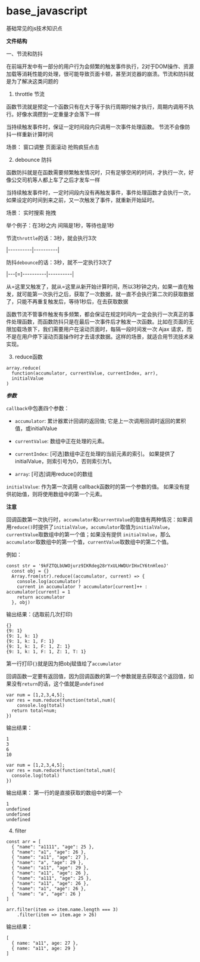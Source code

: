 # base_javascript
基础常见的js技术知识点

**文件结构**

一、节流和防抖

在前端开发中有一部分的用户行为会频繁的触发事件执行，2对于DOM操作、资源加载等消耗性能的处理，很可能导致页面卡顿，甚至浏览器的崩溃。节流和防抖就是为了解决这类问题的

1. throttle 节流

函数节流就是预定一个函数只有在大于等于执行周期时候才执行，周期内调用不执行。好像水滴攒到一定重量才会落下一样

当持续触发事件时，保证一定时间段内只调用一次事件处理函数。 节流不会像防抖一样重新计算时间

场景：
  窗口调整
  页面滚动
  抢购疯狂点击

2. debounce 防抖

函数防抖就是在函数需要频繁触发情况时，只有足够空闲的时间，才执行一次，好像公交司机等人都上车了之后才发车一样

当持续触发事件时，一定时间段内没有再触发事件，事件处理函数才会执行一次，如果设定的时间到来之前，又一次触发了事件，就重新开始延时。

场景：
  实时搜索
  拖拽


举个例子：在3秒之内 间隔是1秒，等待也是1秒

节流`throttle`的话：3秒，就会执行3次

|----------|----------|

防抖`debounce`的话：3秒，就不一定执行3次了

|---[=]----------|----------|

从=这里又触发了，就从=这里从新开始计算时间，所以3秒钟之内，如果一直在触发，就可能第一次执行之后，获取了一次数据，就一直不会执行第二次的获取数据了，只能不再重复触发后，等待1秒后，在去获取数据

函数节流不管事件触发有多频繁，都会保证在规定时间内一定会执行一次真正的事件处理函数，而函数防抖只是在最后一次事件后才触发一次函数。比如在页面的无限加载场景下，我们需要用户在滚动页面时，每隔一段时间发一次 Ajax 请求，而不是在用户停下滚动页面操作时才去请求数据。这样的场景，就适合用节流技术来实现。

3. reduce函数

```
array.reduce(
  function(accumulator, currentValue, currentIndex, arr), 
  initialValue
)
```

***参数***

`callback`中包裹四个参数：

- `accumulator`: 累计器累计回调的返回值; 它是上一次调用回调时返回的累积值，或initialValue

- `currentValue`: 数组中正在处理的元素。

- `currentIndex`: [可选]数组中正在处理的当前元素的索引。 如果提供了initialValue，则索引号为0，否则索引为1。

- `array`: [可选]调用reduce()的数组

`initialValue`: 作为第一次调用 callback函数时的第一个参数的值。 如果没有提供初始值，则将使用数组中的第一个元素。

**注意**

回调函数第一次执行时，`accumulator`和`currentValue`的取值有两种情况：如果调用`reduce()`时提供了`initialValue`，`accumulator`取值为`initialValue`，`currentValue`取数组中的第一个值；如果没有提供 `initialValue`，那么`accumulator`取数组中的第一个值，`currentValue`取数组中的第二个值。

例如：

```
const str = '9kFZTQLbUWOjurz9IKRdeg28rYxULHWDUrIHxCY6tnHleoJ'
  const obj = {}
  Array.from(str).reduce((accumulator, current) => {
    console.log(accumulator)
    current in accumulator ? accumulator[current]++ : accumulator[current] = 1
    return accumulator  
  }, obj)
```

输出结果：(选取前几次打印)

```
{}
{9: 1}
{9: 1, k: 1}
{9: 1, k: 1, F: 1}
{9: 1, k: 1, F: 1, Z: 1}
{9: 1, k: 1, F: 1, Z: 1, T: 1}
```

第一行打印`{}`就是因为把obj赋值给了`accumulator`

回调函数一定要有返回值，因为回调函数的第一个参数就是去获取这个返回值，如果没有`return`的话，这个值就是`undefined`

```
var num = [1,2,3,4,5];
var res = num.reduce(function(total,num){
	console.log(total)
  return total+num;
})
```

输出结果：

```
1
3
6
10
```

```
var num = [1,2,3,4,5];
var res = num.reduce(function(total,num){
  console.log(total)
})
```

输出结果： 第一行的是直接获取的数组中的第一个
```
1
undefined
undefined
undefined
```

4. filter

```
const arr = [
  { "name": "a1111", "age": 25 },
  { "name": "a1", "age": 26 },
  { "name": "a11", "age": 27 },
  { "name": "a", "age": 29 },
  { "name": "a11", "age": 29 },
  { "name": "a11", "age": 26 },
  { "name": "a111", "age": 25 },
  { "name": "a11", "age": 26 },
  { "name": "a1", "age": 26 },
  { "name": "a", "age": 26 }
]

arr.filter(item => item.name.length === 3)
    .filter(item => item.age > 26)
```

输出结果：

```
[
  { name: "a11", age: 27 },
  { name: "a11", age: 29 }
]
```